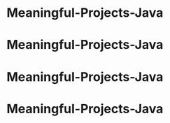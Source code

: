 # Meaningful-Projects-Java
# Meaningful-Projects-Java
# Meaningful-Projects-Java
# Meaningful-Projects-Java
